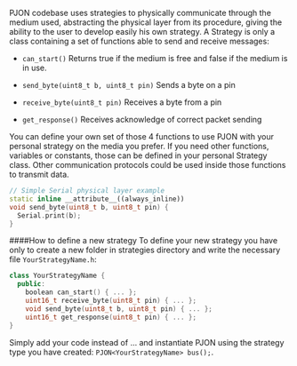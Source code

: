 PJON codebase uses strategies to physically communicate through the medium used,
abstracting the physical layer from its procedure, giving the ability to the user
to develop easily his own strategy. A Strategy is only a class containing a set of
functions able to send and receive messages:

- `can_start()`
  Returns true if the medium is free and false if the medium is in use.

- `send_byte(uint8_t b, uint8_t pin)`
  Sends a byte on a pin

- `receive_byte(uint8_t pin)`
  Receives a byte from a pin

- `get_response()`
  Receives acknowledge of correct packet sending

You can define your own set of those 4 functions to use PJON with your personal
strategy on the media you prefer. If you need other functions, variables or
constants, those can be defined in your personal Strategy class. Other
communication protocols could be used inside those functions to transmit data.

```cpp
// Simple Serial physical layer example
static inline __attribute__((always_inline))
void send_byte(uint8_t b, uint8_t pin) {
  Serial.print(b);
}
```

####How to define a new strategy
To define your new strategy you have only to create a new folder in strategies
directory and write the necessary file `YourStrategyName.h`:

```cpp
class YourStrategyName {
  public:
    boolean can_start() { ... };
    uint16_t receive_byte(uint8_t pin) { ... };
    void send_byte(uint8_t b, uint8_t pin) { ... };
    uint16_t get_response(uint8_t pin) { ... };
}
```

Simply add your code instead of ... and instantiate PJON using the strategy type you
have created: `PJON<YourStrategyName> bus();`.

